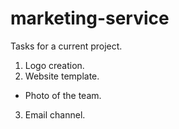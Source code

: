 # marketing-service
Tasks for a current project.

1. Logo creation.
2. Website template.
 * Photo of the team.
3. Email channel.
